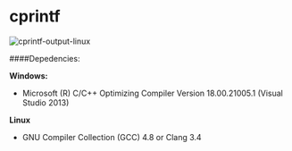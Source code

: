 # cprintf #

![cprintf-output-linux](https://user-images.githubusercontent.com/7461679/27014588-afa37e3a-4ef3-11e7-84ad-00bed11d5610.jpg)

####Depedencies:

**Windows:**
* Microsoft (R) C/C++ Optimizing Compiler Version 18.00.21005.1 (Visual Studio 2013)
 
**Linux**
* GNU Compiler Collection (GCC) 4.8 or Clang 3.4
